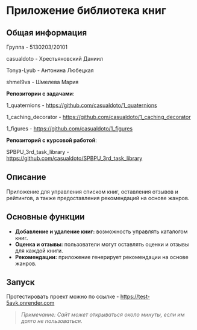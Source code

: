 # Приложение библиотека книг

## Общая информация

Группа - 5130203/20101

casualdoto - Хрестьяновский Даниил

Tonya-Lyub - Антонина Любецкая

shmel9va - Шмелева Мария

**Репозитории с задачами**:

1_quaternions - https://github.com/casualdoto/1_quaternions

1_caching_decorator - https://github.com/casualdoto/1_caching_decorator

1_figures - https://github.com/casualdoto/1_figures

**Репозиторий с курсовой работой**:

SPBPU_3rd_task_library - https://github.com/casualdoto/SPBPU_3rd_task_library

## Описание
Приложение для управления списком книг, оставления отзывов и рейтингов, а также предоставления рекомендаций на основе жанров.

## Основные функции
- **Добавление и удаление книг:** возможность управлять каталогом книг.
- **Оценка и отзывы:** пользователи могут оставлять оценки и отзывы для каждой книги.
- **Рекомендации:** приложение генерирует рекомендации на основе жанров.

## Запуск
Протестировать проект можно по ссылке - https://test-5avk.onrender.com
> *Примечание: Сайт может открываться около минуты, если им долго не пользоваться.*
